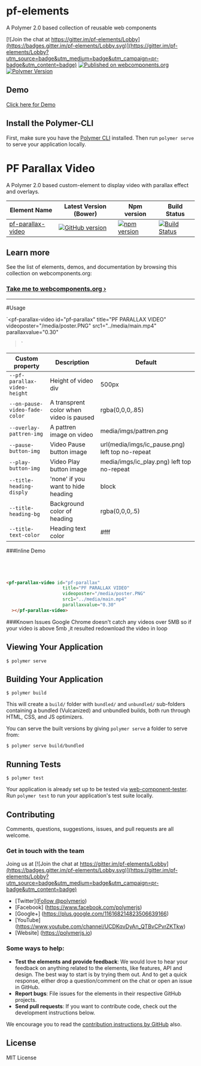 
# pf-elements
A Polymer 2.0 based collection of reusable web components 

[![Join the chat at https://gitter.im/pf-elements/Lobby](https://badges.gitter.im/pf-elements/Lobby.svg)](https://gitter.im/pf-elements/Lobby?utm_source=badge&utm_medium=badge&utm_campaign=pr-badge&utm_content=badge)
[![Published on webcomponents.org](https://img.shields.io/badge/webcomponents.org-published-blue.svg)](https://www.webcomponents.org/element/PFElements/pf-calendar-events)
[![Polymer Version](https://img.shields.io/badge/polymer-v2-blue.svg)](https://www.polymer-project.org)

## Demo
[Click here for Demo](https://pfelements.github.io/pf-parallax-video)


## Install the Polymer-CLI

First, make sure you have the [Polymer CLI](https://www.npmjs.com/package/polymer-cli) installed. Then run `polymer serve` to serve your application locally.

# PF Parallax Video

A Polymer 2.0 based custom-element to display video with parallax effect and overlays.

| Element Name | Latest Version (Bower) | Npm version  | Build Status |
|--------------|------------------------|--------------|--------------|
| [pf-parallax-video](https://github.com/PFElements/pf-parallax-video) | [![GitHub version](https://badge.fury.io/gh/PFElements%2Fpf-parallax-video.svg)](https://badge.fury.io/gh/PFElements%2Fpf-parallax-video) | [![npm version](https://badge.fury.io/js/pf-parallax-video.svg)](https://www.npmjs.com/package/pf-parallax-video) |[![Build Status](https://travis-ci.org/PFElements/pf-parallax-video.svg?branch=master)](https://travis-ci.org/PFElements/pf-parallax-video) | 

## Learn more

See the list of elements, demos, and documentation by browsing this collection on webcomponents.org:

### [Take me to webcomponents.org ›](https://www.webcomponents.org/element/PFElements/pf-parallax-video)

---
#Usage

`<pf-parallax-video id="pf-parallax"
                     title="PF PARALLAX VIDEO"
                     videoposter="/media/poster.PNG"
                     src1="../media/main.mp4"
                     parallaxvalue="0.30"
  ></pf-parallax-video>` 


Custom property                         | Description                               | Default
----------------------------------------|-------------------------------------------|------------------------
`--pf-parallax-video-height`            |  Height of video div                      | 500px
`--on-pause-video-fade-color`           |  A transprent color when video is paused  | rgba(0,0,0,.85)
`--overlay-pattren-img`                 |  A pattren image on video                 | media/imgs/pattren.png
`--pause-button-img`                    |  Video Pause button image                 | url(media/imgs/ic_pause.png) left top no-repeat
`--play-button-img`                     |  Video Play button image                  | media/imgs/ic_play.png) left top no-repeat
`--title-heading-disply`                |  'none' if you want to hide heading       | block
`--title-heading-bg`                    |  Background color of heading              | rgba(0,0,0,.5)
`--title-text-color`                    |  Heading text color                       | #fff

###Inline Demo
<!---
```
<custom-element-demo>
  <template>
    <script src="../webcomponentsjs/webcomponents-lite.js"></script>
    <link rel="import" href="pf-parallax-video">
    <next-code-block></next-code-block>
  </template>
</custom-element-demo>
```
-->
```html




<pf-parallax-video id="pf-parallax"
                     title="PF PARALLAX VIDEO"
                     videoposter="/media/poster.PNG"
                     src1="../media/main.mp4"
                     parallaxvalue="0.30"
  ></pf-parallax-video>
```
###Known Issues
Google  Chrome doesn't catch any videos over 5MB
so if your video is above 5mb ,it resulted redownload the video in loop
## Viewing Your Application

```
$ polymer serve
```

## Building Your Application

```
$ polymer build
```

This will create a `build/` folder with `bundled/` and `unbundled/` sub-folders
containing a bundled (Vulcanized) and unbundled builds, both run through HTML,
CSS, and JS optimizers.

You can serve the built versions by giving `polymer serve` a folder to serve
from:

```
$ polymer serve build/bundled
```

## Running Tests

```
$ polymer test
```

Your application is already set up to be tested via [web-component-tester](https://github.com/Polymer/web-component-tester). Run `polymer test` to run your application's test suite locally.

## Contributing

Comments, questions, suggestions, issues, and pull requests are all welcome.

### Get in touch with the team

Joing us at [![Join the chat at https://gitter.im/pf-elements/Lobby](https://badges.gitter.im/pf-elements/Lobby.svg)](https://gitter.im/pf-elements/Lobby?utm_source=badge&utm_medium=badge&utm_campaign=pr-badge&utm_content=badge)

- [Twitter](<a href="https://twitter.com/polymerio" class="twitter-follow-button" data-show-count="false">Follow @polymerio</a>)
- [Facebook] (https://www.facebook.com/polymerjs)
- [Google+] (https://plus.google.com/116168214823506639166) 
- [YouTube] (https://www.youtube.com/channel/UCDKqvDyAn_QTBvCPvrZKTkw) 
- [Website] (https://polymerjs.io)

### Some ways to help:

- **Test the elements and provide feedback**: We would love to hear your feedback on anything related to the elements, like features, API and design. The best way to start is by trying them out. And to get a quick response, either drop a question/comment on the chat or open an issue in GitHub.
- **Report bugs**: File issues for the elements in their respective GitHub projects.
- **Send pull requests**: If you want to contribute code, check out the development instructions below.

We encourage you to read the [contribution instructions by GitHub](https://guides.github.com/activities/contributing-to-open-source/#contributing) also.

## License

MIT License
